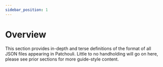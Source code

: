 ```yaml
---
sidebar_position: 1
---
```


# Overview

This section provides in-depth and terse definitions of the format of all JSON files
appearing in Patchouli. Little to no handholding will go on here, please see prior
sections for more guide-style content.
